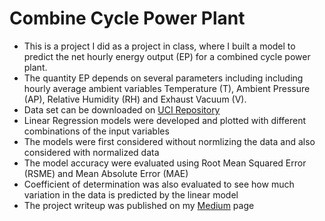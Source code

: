# Combine Cycle Power Plant

* This is a project I did as a project in class, where I built a model to predict the net hourly energy output (EP) for a combined cycle power plant.
* The quantity EP depends on several parameters including including hourly average ambient variables Temperature (T), Ambient Pressure (AP), Relative Humidity (RH) and Exhaust Vacuum (V).
* Data set can be downloaded on [UCI Repository](http://archive.ics.uci.edu/ml/datasets/Combined+Cycle+Power+Plant)
* Linear Regression models were developed and plotted with different combinations of the input variables
* The models were first considered without normlizing the data and also considered with normalized data
* The model accuracy were evaluated using Root Mean Squared Error (RSME) and Mean Absolute Error (MAE)
* Coefficient of determination was also evaluated to see how much variation in the data is predicted by the linear model
* The project writeup was published on my [Medium](https://medium.com/@kyadeleke1/linear-regression-with-python-dc73c4479ae9) page

